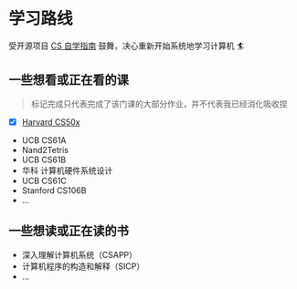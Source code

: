 # 学习路线

受开源项目 [CS 自学指南](https://csdiy.wiki/) 鼓舞，决心重新开始系统地学习计算机 🏄

## 一些想看或正在看的课

> 标记完成只代表完成了该门课的大部分作业，并不代表我已经消化吸收捏

- [x] [Harvard CS50x](./cs50x/intro)
- UCB CS61A
- Nand2Tetris
- UCB CS61B
- 华科 计算机硬件系统设计
- UCB CS61C
- Stanford CS106B
- ...

## 一些想读或正在读的书

- 深入理解计算机系统（CSAPP）
- 计算机程序的构造和解释（SICP）
- ...